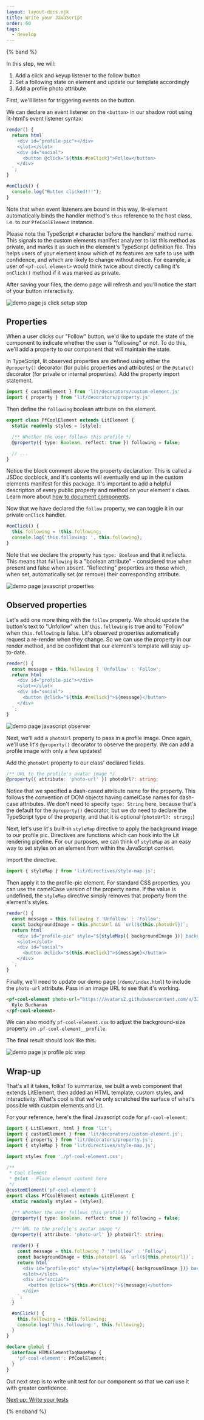 ```yaml
---
layout: layout-docs.njk
title: Write your JavaScript
order: 60
tags:
  - develop
---
```


<style>
  img {
    max-width: 100%;
  }
</style>

{% band %}

In this step, we will:

1.  Add a click and keyup listener to the follow button
2.  Set a following state on element and update our template accordingly
3.  Add a profile photo attribute

First, we'll listen for triggering events on the button.

We can declare an event listener on the `<button>` in our shadow root using lit-html's event listener syntax:

```ts
render() {
  return html`
    <div id="profile-pic"></div>
    <slot></slot>
    <div id="social">
      <button @click="${this.#onClick}">Follow</button>
    </div>
  `;
}

#onClick() {
  console.log("Button clicked!!!");
}
```

Note that when event listeners are bound in this way,
lit-element automatically binds the handler method's `this` reference to the host class,
i.e. to our `PfeCoolElement` instance.

Please note the TypeScript `#` character before the handlers' method name.
This signals to the custom elements manifest analyzer to list this method as private,
and marks it as such in the element's TypeScript definition file.
This helps users of your element know which of its features are safe to use with confidence,
and which are likely to change without notice. For example, a user of `<pf-cool-element>` would think twice about directly calling it's
`onClick()` method if it was marked as private.

After saving your files, the demo page will refresh and you'll notice the start of your button interactivity.

![demo page js click setup step](/images/develop/develop-javascript-click.png)

## Properties

When a user clicks our "Follow" button, we'd like to update the state of the component to indicate whether the user is "following" or not.
To do this, we'll add a property to our component that will maintain the state.

In TypeScript, lit observed properties are defined using either the `@property()` decorator (for public properties and attributes)
or the `@state()` decorator (for private or internal properties). Add the property import statement.

```ts
import { customElement } from 'lit/decorators/custom-element.js'
import { property } from 'lit/decorators/property.js'
```

Then define the `following` boolean attribute on the element.

```ts
export class PfCoolElement extends LitElement {
  static readonly styles = [style];

  /** Whether the user follows this profile */
  @property({ type: Boolean, reflect: true }) following = false;

  // ...
}
```

Notice the block comment above the property declaration. This is called a JSDoc docblock,
and it's contents will eventually end up in the custom elements manifest for this package.
It's important to add a helpful description of every public property and method on your element's class.
Learn more about [how to document components](https://bennypowers.github.io/cem/).

Now that we have declared the `follow` property, we can toggle it in our private `onClick` handler.

```ts
#onClick() {
  this.following = !this.following;
  console.log('this.following: ', this.following);
}
```

Note that we declare the property has `type: Boolean` and that it reflects.
This means that `following` is a "boolean attribute" - considered true when present and false when absent.
"Reflecting" properties are those which, when set, automatically set (or remove) their corresponding attribute.

![demo page javascript properties](/images/develop/develop-javascript-properties.png)

## Observed properties

Let's add one more thing with the `follow` property.
We should update the button's text to "Unfollow" when `this.following` is true and to "Follow" when `this.following` is false.
Lit's observed properties automatically request a re-render when they change. So we can use the property in our render method,
and be confident that our element's template will stay up-to-date.

```ts
render() {
  const message = this.following ? 'Unfollow' : 'Follow';
  return html`
    <div id="profile-pic"></div>
    <slot></slot>
    <div id="social">
      <button @click="${this.#onClick}">${message}</button>
    </div>
  `;
}
```

![demo page javascript observer](/images/develop/develop-javascript-observer.png)

Next, we'll add a `photoUrl` property to pass in a profile image.
Once again, we'll use lit's `@property()` decorator to observe the property.
We can add a profile image with only a few updates!

Add the `photoUrl` property to our class' declared fields.

```ts
/** URL to the profile's avatar image */
@property({ attribute: 'photo-url' }) photoUrl?: string;
```

Notice that we specified a dash-cased attribute name for the property.
This follows the convention of DOM objects having camelCase names for dash-case attributes.
We don't need to specify `type: String` here, because that's the default for the `@property()` decorator,
but we _do_ need to declare the TypeScript type of the property, and that it is optional (`photoUrl?: string;`)

Next, let's use lit's built-in `styleMap` directive to apply the background image to our profile pic.
Directives are functions which can hook into the Lit rendering pipeline. For our purposes, we can think of `styleMap`
as an easy way to set styles on an element from within the JavaScript context.

Import the directive.
```ts
import { styleMap } from 'lit/directives/style-map.js';
```

Then apply it to the profile-pic element. For standard CSS properties, you can use the camelCase version of the property name.
If the value is undefined, the `styleMap` directive simply removes that property from the element's styles.

```ts
render() {
  const message = this.following ? 'Unfollow' : 'Follow';
  const backgroundImage = this.photoUrl && `url(${this.photoUrl})`;
  return html`
    <div id="profile-pic" style="${styleMap({ backgroundImage })} background-size: 100%; background-position: contain;"></div>
    <slot></slot>
    <div id="social">
      <button @click="${this.#onClick}">${message}</button>
    </div>
  `;
}
```

Finally, we'll need to update our demo page (`/demo/index.html`) to include the `photo-url` attribute. Pass in an image URL to see that it's working.

```html
<pf-cool-element photo-url="https://avatars2.githubusercontent.com/u/330256?s=400&u=de56919e816dc9f821469c2f86174f29141a896e&v=4">
  Kyle Buchanan
</pf-cool-element>
```

We can also modify `pf-cool-element.css` to adjust the background-size property 
on `.pf-cool-element__profile`.

The final result should look like this:

![demo page js profile pic step](/images/develop/develop-javascript-photo.png)

## Wrap-up

That's all it takes, folks!
To summarize, we built a web component that extends LitElement, then added an HTML template, custom styles, and interactivity.
What's cool is that we've only scratched the surface of what's possible with custom elements and Lit.

For your reference, here's the final Javascript code for `pf-cool-element`:

```ts
import { LitElement, html } from 'lit';
import { customElement } from 'lit/decorators/custom-element.js';
import { property } from 'lit/decorators/property.js';
import { styleMap } from 'lit/directives/style-map.js';

import styles from './pf-cool-element.css';

/**
 * Cool Element
 * @slot - Place element content here
 */
@customElement('pf-cool-element')
export class PfCoolElement extends LitElement {
  static readonly styles = [styles];

  /** Whether the user follows this profile */
  @property({ type: Boolean, reflect: true }) following = false;

  /** URL to the profile's avatar image */
  @property({ attribute: 'photo-url' }) photoUrl?: string;

  render() {
    const message = this.following ? 'Unfollow' : 'Follow';
    const backgroundImage = this.photoUrl && `url(${this.photoUrl})`;
    return html`
      <div id="profile-pic" style="${styleMap({ backgroundImage })} background-size: 100%; background-position: contain;"></div>
      <slot></slot>
      <div id="social">
        <button @click="${this.#onClick}">${message}</button>
      </div>
    `;
  }

  #onClick() {
    this.following = !this.following;
    console.log('this.following:', this.following);
  }
}

declare global {
  interface HTMLElementTagNameMap {
    'pf-cool-element': PfCoolElement;
  }
}
```

Out next step is to write unit test for our component so that we can use it with greater confidence.

<a class="cta" href="../testing">Next up: Write your tests</a>

{% endband %}
